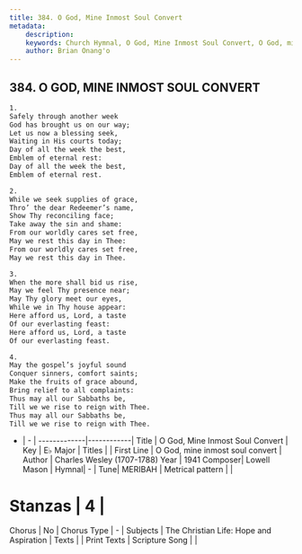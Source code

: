 ```yaml
---
title: 384. O God, Mine Inmost Soul Convert
metadata:
    description: 
    keywords: Church Hymnal, O God, Mine Inmost Soul Convert, O God, mine inmost soul convert, 
    author: Brian Onang'o
---
```



## 384. O GOD, MINE INMOST SOUL CONVERT

```txt
1.
Safely through another week
God has brought us on our way;
Let us now a blessing seek,
Waiting in His courts today;
Day of all the week the best,
Emblem of eternal rest:
Day of all the week the best,
Emblem of eternal rest.

2.
While we seek supplies of grace,
Thro’ the dear Redeemer’s name,
Show Thy reconciling face;
Take away the sin and shame:
From our worldly cares set free,
May we rest this day in Thee:
From our worldly cares set free,
May we rest this day in Thee.

3.
When the more shall bid us rise,
May we feel Thy presence near;
May Thy glory meet our eyes,
While we in Thy house appear:
Here afford us, Lord, a taste
Of our everlasting feast:
Here afford us, Lord, a taste
Of our everlasting feast.

4.
May the gospel’s joyful sound
Conquer sinners, comfort saints;
Make the fruits of grace abound,
Bring relief to all complaints:
Thus may all our Sabbaths be,
Till we we rise to reign with Thee.
Thus may all our Sabbaths be,
Till we we rise to reign with Thee.
```

- |   -  |
-------------|------------|
Title | O God, Mine Inmost Soul Convert |
Key | E♭ Major |
Titles |  |
First Line | O God, mine inmost soul convert |
Author | Charles Wesley (1707-1788)
Year | 1941
Composer| Lowell Mason |
Hymnal|  - |
Tune| MERIBAH |
Metrical pattern | |
# Stanzas | 4 |
Chorus | No |
Chorus Type | - |
Subjects | The Christian Life: Hope and Aspiration |
Texts |  |
Print Texts | 
Scripture Song |  |
  
